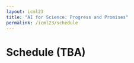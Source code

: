 ```yaml
---
layout: icml23
title: "AI for Science: Progress and Promises"
permalink: /icml23/schedule
---
```



# Schedule (TBA)


